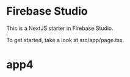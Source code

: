 # Firebase Studio

This is a NextJS starter in Firebase Studio.

To get started, take a look at src/app/page.tsx.
# app4
